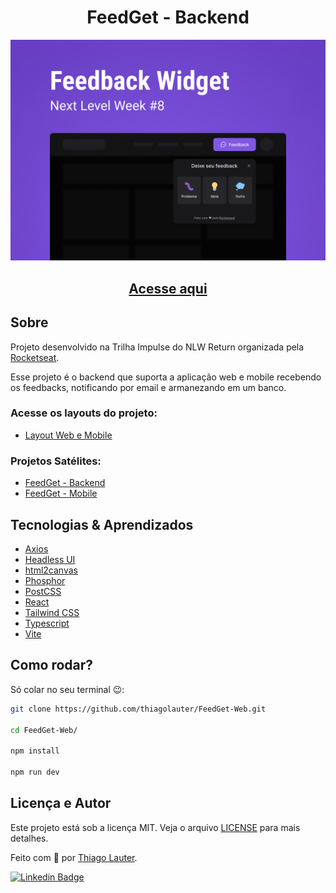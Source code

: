 <h1 align="center">FeedGet - Backend</h1>

![cover](.github/cover.png?style=flat)

<a href="https://feedget-web-eight.vercel.app/"><h2 align="center">Acesse aqui</h2></a>

## Sobre
Projeto desenvolvido na Trilha Impulse do NLW Return organizada pela [Rocketseat](https://rocketseat.com.br/).

Esse projeto é o backend que suporta a aplicação web e mobile recebendo os feedbacks, notificando por email e armanezando em um banco.

### Acesse os layouts do projeto:
- [Layout Web e Mobile](https://www.figma.com/community/file/1102912516166573468)

### Projetos Satélites:
- [FeedGet - Backend](https://github.com/thiagolauter/FeedGet-Backend)
- [FeedGet - Mobile](https://github.com/thiagolauter/FeedGet-Mobile)

## Tecnologias & Aprendizados
- [Axios](https://axios-http.com/)
- [Headless UI](https://headlessui.dev/)
- [html2canvas](https://html2canvas.hertzen.com/)
- [Phosphor](https://phosphoricons.com/)
- [PostCSS](https://postcss.org/)
- [React](https://pt-br.reactjs.org/)
- [Tailwind CSS](https://tailwindcss.com/)
- [Typescript](https://www.typescriptlang.org/)
- [Vite](https://vitejs.dev/)


## Como rodar?
Só colar no seu terminal 😉: 

```bash
git clone https://github.com/thiagolauter/FeedGet-Web.git

cd FeedGet-Web/

npm install

npm run dev
```

## Licença e Autor

Este projeto está sob a licença MIT. Veja o arquivo [LICENSE](./LICENSE) para mais detalhes.

Feito com 💜 por [Thiago Lauter](https://github.com/thiagolauter).

[![Linkedin Badge](https://img.shields.io/badge/-Thiago_Lauter-blue?style=flat-square&logo=Linkedin&logoColor=white&link=https://www.linkedin.com/in/thiagolauter/)](https://www.linkedin.com/in/thiagolauter/)